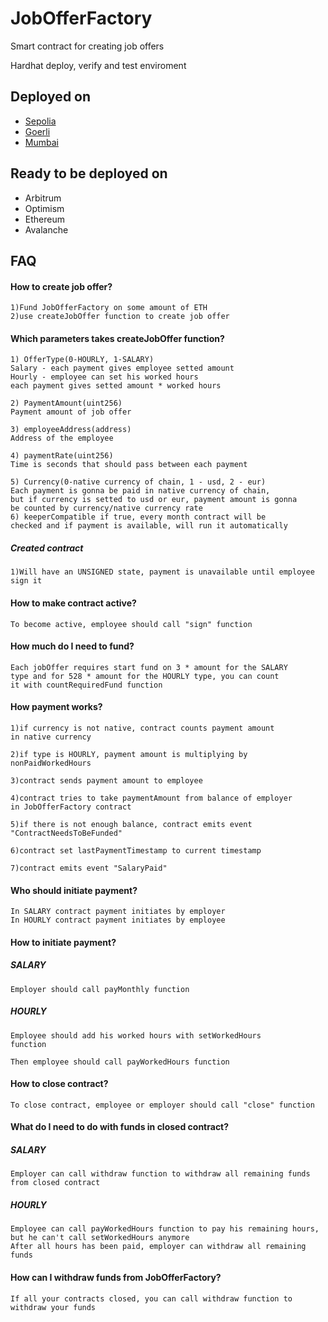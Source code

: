 
# JobOfferFactory

Smart contract for creating job offers

Hardhat deploy, verify and test enviroment


## Deployed on

- [Sepolia](https://sepolia.etherscan.io/address/0x7400c70EB8e3Ab51D671f87D271E2eBb8Bd5f4Eb)
- [Goerli](https://goerli.etherscan.io/address/0x0a114E3062FaF6f4AAa61A185e7370828e50dC11)
- [Mumbai](https://mumbai.polygonscan.com/address/0x2525664C7Ed3cB16BE1aC11f5285D94f3D068B98)

## Ready to be deployed on

- Arbitrum
- Optimism
- Ethereum
- Avalanche


## FAQ

#### How to create job offer?
    1)Fund JobOfferFactory on some amount of ETH
    2)use createJobOffer function to create job offer
#### Which parameters takes createJobOffer function?
    1) OfferType(0-HOURLY, 1-SALARY)
    Salary - each payment gives employee setted amount
    Hourly - employee can set his worked hours
    each payment gives setted amount * worked hours
    
    2) PaymentAmount(uint256) 
    Payment amount of job offer
    
    3) employeeAddress(address)
    Address of the employee
    
    4) paymentRate(uint256)
    Time is seconds that should pass between each payment
    
    5) Currency(0-native currency of chain, 1 - usd, 2 - eur)
    Each payment is gonna be paid in native currency of chain,
    but if currency is setted to usd or eur, payment amount is gonna
    be counted by currency/native currency rate
    6) keeperCompatible if true, every month contract will be 
    checked and if payment is available, will run it automatically

##### Created contract
    1)Will have an UNSIGNED state, payment is unavailable until employee sign it 

#### How to make contract active?
    To become active, employee should call "sign" function
#### How much do I need to fund?
    Each jobOffer requires start fund on 3 * amount for the SALARY
    type and for 528 * amount for the HOURLY type, you can count
    it with countRequiredFund function

#### How payment works?
    1)if currency is not native, contract counts payment amount
    in native currency
    
    2)if type is HOURLY, payment amount is multiplying by nonPaidWorkedHours 

    3)contract sends payment amount to employee

    4)contract tries to take paymentAmount from balance of employer 
    in JobOfferFactory contract

    5)if there is not enough balance, contract emits event
    "ContractNeedsToBeFunded"

    6)contract set lastPaymentTimestamp to current timestamp
    
    7)contract emits event "SalaryPaid"

#### Who should initiate payment?
    In SALARY contract payment initiates by employer
    In HOURLY contract payment initiates by employee

#### How to initiate payment?
##### SALARY
    Employer should call payMonthly function
##### HOURLY 
    Employee should add his worked hours with setWorkedHours 
    function
    
    Then employee should call payWorkedHours function

#### How to close contract?
    To close contract, employee or employer should call "close" function

#### What do I need to do with funds in closed contract? 
##### SALARY 
    Employer can call withdraw function to withdraw all remaining funds 
    from closed contract
##### HOURLY
    Employee can call payWorkedHours function to pay his remaining hours, 
    but he can't call setWorkedHours anymore
    After all hours has been paid, employer can withdraw all remaining funds

#### How can I withdraw funds from JobOfferFactory?
    If all your contracts closed, you can call withdraw function to withdraw your funds



